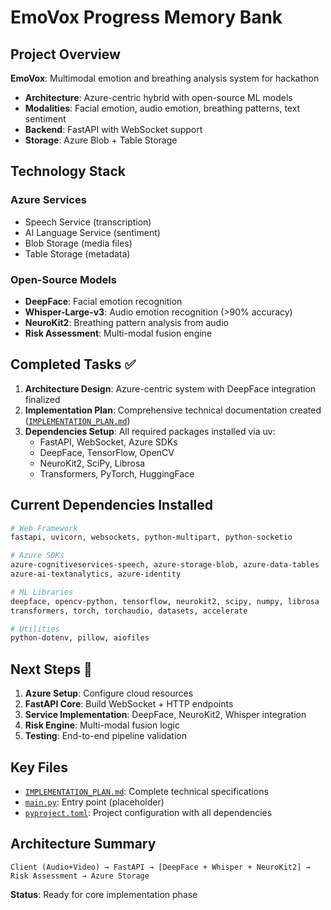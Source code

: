 # EmoVox Progress Memory Bank

## Project Overview
**EmoVox**: Multimodal emotion and breathing analysis system for hackathon
- **Architecture**: Azure-centric hybrid with open-source ML models
- **Modalities**: Facial emotion, audio emotion, breathing patterns, text sentiment
- **Backend**: FastAPI with WebSocket support
- **Storage**: Azure Blob + Table Storage

## Technology Stack
### Azure Services
- Speech Service (transcription)
- AI Language Service (sentiment)
- Blob Storage (media files)
- Table Storage (metadata)

### Open-Source Models
- **DeepFace**: Facial emotion recognition
- **Whisper-Large-v3**: Audio emotion recognition (>90% accuracy)
- **NeuroKit2**: Breathing pattern analysis from audio
- **Risk Assessment**: Multi-modal fusion engine

## Completed Tasks ✅
1. **Architecture Design**: Azure-centric system with DeepFace integration finalized
2. **Implementation Plan**: Comprehensive technical documentation created ([`IMPLEMENTATION_PLAN.md`](IMPLEMENTATION_PLAN.md:1))
3. **Dependencies Setup**: All required packages installed via uv:
   - FastAPI, WebSocket, Azure SDKs
   - DeepFace, TensorFlow, OpenCV
   - NeuroKit2, SciPy, Librosa
   - Transformers, PyTorch, HuggingFace

## Current Dependencies Installed
```bash
# Web Framework
fastapi, uvicorn, websockets, python-multipart, python-socketio

# Azure SDKs  
azure-cognitiveservices-speech, azure-storage-blob, azure-data-tables
azure-ai-textanalytics, azure-identity

# ML Libraries
deepface, opencv-python, tensorflow, neurokit2, scipy, numpy, librosa
transformers, torch, torchaudio, datasets, accelerate

# Utilities
python-dotenv, pillow, aiofiles
```

## Next Steps 🎯
1. **Azure Setup**: Configure cloud resources
2. **FastAPI Core**: Build WebSocket + HTTP endpoints
3. **Service Implementation**: DeepFace, NeuroKit2, Whisper integration
4. **Risk Engine**: Multi-modal fusion logic
5. **Testing**: End-to-end pipeline validation

## Key Files
- [`IMPLEMENTATION_PLAN.md`](IMPLEMENTATION_PLAN.md:1): Complete technical specifications
- [`main.py`](main.py:1): Entry point (placeholder)
- [`pyproject.toml`](pyproject.toml:1): Project configuration with all dependencies

## Architecture Summary
```
Client (Audio+Video) → FastAPI → [DeepFace + Whisper + NeuroKit2] → Risk Assessment → Azure Storage
```

**Status**: Ready for core implementation phase